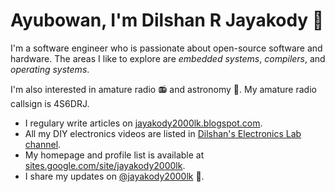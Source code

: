 # Ayubowan, I'm Dilshan R Jayakody 🙏

I'm a software engineer who is passionate about open-source software and hardware. The areas I like to explore are *embedded systems*, *compilers*, and *operating systems*.

I'm also interested in amature radio 📻 and astronomy 🔭. My amature radio callsign is 4S6DRJ.

- I regulary write articles on [jayakody2000lk.blogspot.com](http://jayakody2000lk.blogspot.com/).
- All my DIY electronics videos are listed in [Dilshan's Electronics Lab channel](https://www.youtube.com/channel/UCFZKMrXDGAuHkDaxumKK2GA). 
- My homepage and profile list is available at [sites.google.com/site/jayakody2000lk](https://sites.google.com/site/jayakody2000lk).
- I share my updates on [@jayakody2000lk](https://twitter.com/jayakody2000lk) 📡.
